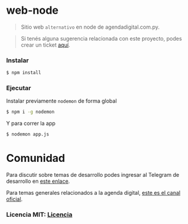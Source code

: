 # web-node

> Sitio web `alternativo` en node de agendadigital.com.py.

>Si tenés alguna sugerencia relacionada con este proyecto, podes crear un ticket [aquí](https://github.com/agendadigitalpy/web-node/issues/new).

### Instalar

```bash
$ npm install
```

### Ejecutar

Instalar previamente `nodemon` de forma global

```bash
$ npm i -g nodemon
```
Y para correr la app

```bash
$ nodemon app.js
```

# Comunidad

Para discutir sobre temas de desarrollo podes ingresar al Telegram de desarrollo en [este enlace](https://t.me/agendadigitalpydev).

Para temas generales relacionados a la agenda digital, [este es el canal oficial](https://t.me/agendadigitalpy).

### Licencia MIT: [Licencia](https://github.com/agendadigitalpy/web-node/blob/master/LICENSE)